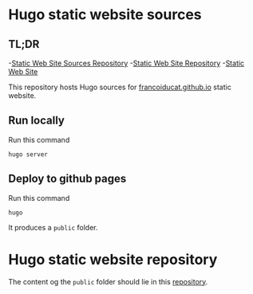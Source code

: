 # Hugo static website sources

## TL;DR

-[Static Web Site Sources Repository](https://github.com/francoiducat/francoiducat.github.io.sources)
-[Static Web Site Repository](https://github.com/francoiducat/francoiducat.github.io)
-[Static Web Site](https://francoiducat.github.io)

This repository hosts Hugo sources for [francoiducat.github.io](francoiducat.github.io) static website.

## Run locally

Run this command

```
hugo server
```

## Deploy to github pages

Run this command

```
hugo
```

It produces a `public` folder.

# Hugo static website repository

The content og the `public` folder should lie in this [repository](https://github.com/francoiducat/francoiducat.github.io).
